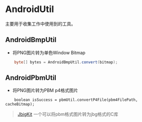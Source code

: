 # AndroidUtil

主要用于收集工作中使用到的工具。


## AndroidBmpUtil

* 将PNG图片转为单色Window Bitmap


```java
    byte[] bytes = AndroidBmpUtil.convert(bitmap);
```


## AndroidPbmUtil

* 将PNG图片转为PBM p4格式图片

```
    boolean isSuccess = pbmUtil.convertP4File(pbm4FilePath, cacheBitmap);
```

> [JbigKit](https://www.cl.cam.ac.uk/~mgk25/git/jbigkit) 一个可以将pbm格式图片转为jbg格式的C库